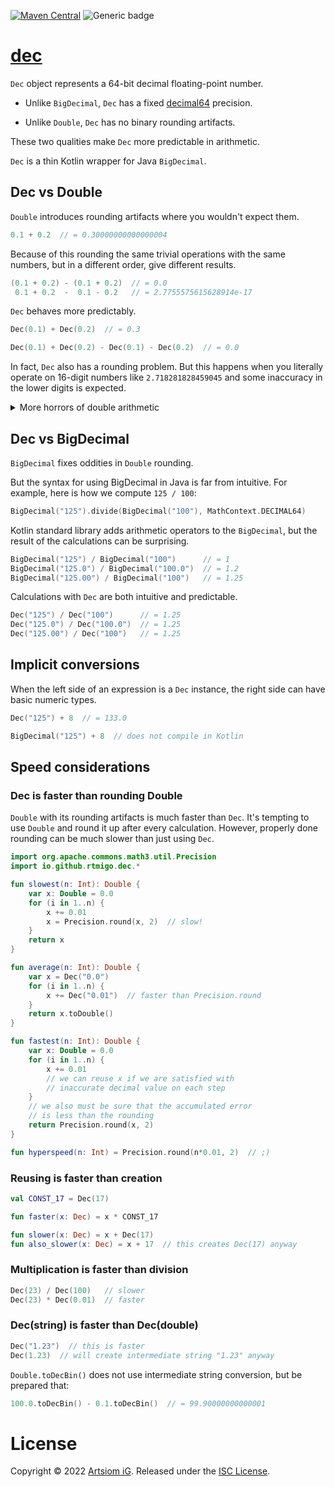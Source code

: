 [![Maven Central](https://img.shields.io/maven-central/v/io.github.rtmigo/dec.svg)](https://search.maven.org/artifact/io.github.rtmigo/dec)
![Generic badge](https://img.shields.io/badge/JVM-11-blue.svg)

# [dec](https://github.com/rtmigo/dec_kt#readme)

`Dec` object represents a 64-bit decimal floating-point number. 

- Unlike `BigDecimal`, `Dec` has a fixed [decimal64](https://en.wikipedia.org/wiki/Decimal64_floating-point_format) 
precision.

- Unlike `Double`, `Dec` has no binary rounding artifacts.

These two qualities make `Dec` more predictable in arithmetic.

`Dec` is a thin Kotlin wrapper for Java `BigDecimal`.


## Dec vs Double

`Double` introduces rounding artifacts where you wouldn't expect them.

```kotlin
0.1 + 0.2  // = 0.30000000000000004
```

Because of this rounding the same trivial operations with the same numbers, but
in a different order, give different results.

```kotlin
(0.1 + 0.2) - (0.1 + 0.2)  // = 0.0
 0.1 + 0.2  -  0.1 - 0.2   // = 2.7755575615628914e-17
```

`Dec` behaves more predictably.

```kotlin
Dec(0.1) + Dec(0.2)  // = 0.3

Dec(0.1) + Dec(0.2) - Dec(0.1) - Dec(0.2)  // = 0.0
```

In fact, `Dec` also has a rounding problem. But this happens when you literally
operate on 16-digit numbers like `2.718281828459045` and some inaccuracy in the
lower digits is expected.

<details>
<summary>More horrors of double arithmetic</summary>


Let's sum `0.1` multiple times and compare to the ideal result.

```kotlin
fun difference(summands: Int): Double {
    val ideal = summands * 0.1
    val sum = (1..summands).sumOf { 0.1 } 
    return sum - ideal
}
```

| Summands      | Difference (plain)    | Difference (scientific) |
|---------------|-----------------------|-------------------------|
| 10            | -0.000000000000000111 | -1.1102230246251565E-16 |
| 100           | -0.00000000000001954  | -1.9539925233402755E-14 |
| 1,000         | -0.000000000001406875 | -1.4068746168049984E-12 |
| 10,000        | 0.000000000158820512  | 1.588205122970976E-10   |
| 100,000       | 0.0000000188483682    | 1.8848368199542165E-8   |
| 1,000,000     | 0.000001332882675342  | 1.3328826753422618E-6   |
| 10,000,000    | -0.00016102462541312  | -1.610246254131198E-4   |
| 100,000,000   | -0.018870549276471138 | -0.018870549276471138   |
| 1,000,000,000 | -1.2545821815729141   | -1.2545821815729141     |

</details>

## Dec vs BigDecimal

`BigDecimal` fixes oddities in `Double` rounding.

But the syntax for using BigDecimal in Java is far from intuitive. For example,
here is how we compute `125 / 100`:

```kotlin
BigDecimal("125").divide(BigDecimal("100"), MathContext.DECIMAL64)
```

Kotlin standard library adds arithmetic operators to the `BigDecimal`, but
the result of the calculations can be surprising.

```kotlin
BigDecimal("125") / BigDecimal("100")      // = 1
BigDecimal("125.0") / BigDecimal("100.0")  // = 1.2
BigDecimal("125.00") / BigDecimal("100")   // = 1.25
```

Calculations with `Dec` are both intuitive and predictable.

```kotlin
Dec("125") / Dec("100")      // = 1.25
Dec("125.0") / Dec("100.0")  // = 1.25
Dec("125.00") / Dec("100")   // = 1.25 
```

## Implicit conversions

When the left side of an expression is a `Dec` instance, the right side can have
basic numeric types.

```kotlin
Dec("125") + 8  // = 133.0

BigDecimal("125") + 8  // does not compile in Kotlin 
```

## Speed considerations

### Dec is faster than rounding Double

`Double` with its rounding artifacts is much faster than `Dec`. It's tempting 
to use `Double` and round it up after every calculation. However, properly done 
rounding can be much slower than just using `Dec`.


```kotlin
import org.apache.commons.math3.util.Precision
import io.github.rtmigo.dec.*

fun slowest(n: Int): Double {
    var x: Double = 0.0
    for (i in 1..n) {
        x += 0.01
        x = Precision.round(x, 2)  // slow!
    }
    return x
}

fun average(n: Int): Double {
    var x = Dec("0.0")
    for (i in 1..n) {
        x += Dec("0.01")  // faster than Precision.round 
    }
    return x.toDouble()
}

fun fastest(n: Int): Double {
    var x: Double = 0.0
    for (i in 1..n) {
        x += 0.01
        // we can reuse x if we are satisfied with  
        // inaccurate decimal value on each step 
    }
    // we also must be sure that the accumulated error 
    // is less than the rounding
    return Precision.round(x, 2)
}

fun hyperspeed(n: Int) = Precision.round(n*0.01, 2)  // ;)
```

### Reusing is faster than creation

```kotlin
val CONST_17 = Dec(17)

fun faster(x: Dec) = x * CONST_17

fun slower(x: Dec) = x + Dec(17)
fun also_slower(x: Dec) = x + 17  // this creates Dec(17) anyway
```

### Multiplication is faster than division

```kotlin
Dec(23) / Dec(100)   // slower
Dec(23) * Dec(0.01)  // faster
```

### Dec(string) is faster than Dec(double)

```kotlin
Dec("1.23")  // this is faster
Dec(1.23)  // will create intermediate string "1.23" anyway
```

`Double.toDecBin()` does not use intermediate string conversion, but be prepared
that:

```kotlin
100.0.toDecBin() - 0.1.toDecBin()  // = 99.90000000000001
```

# License

Copyright © 2022 [Artsiom iG](https://github.com/rtmigo).
Released under the [ISC License](LICENSE).